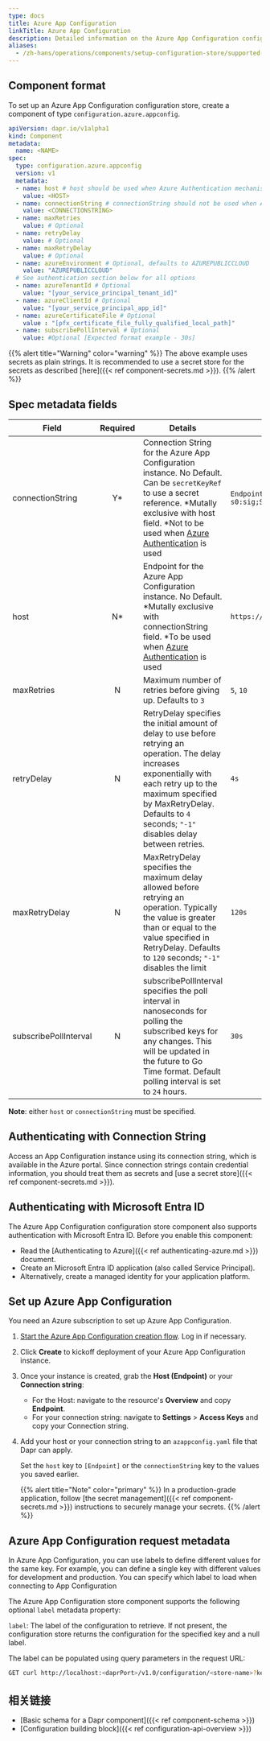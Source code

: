 ```yaml
---
type: docs
title: Azure App Configuration
linkTitle: Azure App Configuration
description: Detailed information on the Azure App Configuration configuration store component
aliases:
  - /zh-hans/operations/components/setup-configuration-store/supported-configuration-stores/setup-azure-appconfig/
---
```


## Component format

To set up an Azure App Configuration configuration store, create a component of type `configuration.azure.appconfig`.

```yaml
apiVersion: dapr.io/v1alpha1
kind: Component
metadata:
  name: <NAME>
spec:
  type: configuration.azure.appconfig
  version: v1
  metadata:
  - name: host # host should be used when Azure Authentication mechanism is used.
    value: <HOST>
  - name: connectionString # connectionString should not be used when Azure Authentication mechanism is used.
    value: <CONNECTIONSTRING>
  - name: maxRetries
    value: # Optional
  - name: retryDelay
    value: # Optional
  - name: maxRetryDelay
    value: # Optional
  - name: azureEnvironment # Optional, defaults to AZUREPUBLICCLOUD
    value: "AZUREPUBLICCLOUD"
  # See authentication section below for all options
  - name: azureTenantId # Optional
    value: "[your_service_principal_tenant_id]"
  - name: azureClientId # Optional
    value: "[your_service_principal_app_id]"
  - name: azureCertificateFile # Optional
    value : "[pfx_certificate_file_fully_qualified_local_path]"
  - name: subscribePollInterval # Optional
    value: #Optional [Expected format example - 30s]

```

{{% alert title="Warning" color="warning" %}}
The above example uses secrets as plain strings. It is recommended to use a secret store for the secrets as described [here]({{< ref component-secrets.md >}}).
{{% /alert %}}

## Spec metadata fields

| Field                 | Required | Details                                                                                                                                                                                                                                                                                                                        | 如何使用Dapr扩展来开发和运行Dapr应用程序                                                                                 |
| --------------------- | :------: | ------------------------------------------------------------------------------------------------------------------------------------------------------------------------------------------------------------------------------------------------------------------------------------------------------------------------------ | -------------------------------------------------------------------------------------------------------- |
| connectionString      |    Y\*   | Connection String for the Azure App Configuration instance. No Default. Can be `secretKeyRef` to use a secret reference. \*Mutally exclusive with host field. \*Not to be used when [Azure Authentication](https://docs.dapr.io/developing-applications/integrations/azure/azure-authentication/authenticating-azure/) is used | `Endpoint=https://foo.azconfig.io;Id=osOX-l9-s0:sig;Secret=00000000000000000000000000000000000000000000` |
| host                  |    N\*   | Endpoint for the Azure App Configuration instance. No Default. \*Mutally exclusive with connectionString field. \*To be used when [Azure Authentication](https://docs.dapr.io/developing-applications/integrations/azure/azure-authentication/authenticating-azure/) is used                                                   | `https://dapr.azconfig.io`                                                                               |
| maxRetries            |     N    | Maximum number of retries before giving up. Defaults to `3`                                                                                                                                                                                                                                                                    | `5`, `10`                                                                                                |
| retryDelay            |     N    | RetryDelay specifies the initial amount of delay to use before retrying an operation. The delay increases exponentially with each retry up to the maximum specified by MaxRetryDelay. Defaults to `4` seconds; `"-1"` disables delay between retries.                                                                          | `4s`                                                                                                     |
| maxRetryDelay         |     N    | MaxRetryDelay specifies the maximum delay allowed before retrying an operation. Typically the value is greater than or equal to the value specified in RetryDelay. Defaults to `120` seconds; `"-1"` disables the limit                                                                                                        | `120s`                                                                                                   |
| subscribePollInterval |     N    | subscribePollInterval specifies the poll interval in nanoseconds for polling the subscribed keys for any changes. This will be updated in the future to Go Time format. Default polling interval is set to `24` hours.                                                                                                         | `30s`                                                                                                    |

**Note**: either `host` or `connectionString` must be specified.

## Authenticating with Connection String

Access an App Configuration instance using its connection string, which is available in the Azure portal. Since connection strings contain credential information, you should treat them as secrets and [use a secret store]({{< ref component-secrets.md >}}).

## Authenticating with Microsoft Entra ID

The Azure App Configuration configuration store component also supports authentication with Microsoft Entra ID. Before you enable this component:

- Read the [Authenticating to Azure]({{< ref authenticating-azure.md >}}) document.
- Create an Microsoft Entra ID application (also called Service Principal).
- Alternatively, create a managed identity for your application platform.

## Set up Azure App Configuration

You need an Azure subscription to set up Azure App Configuration.

1. [Start the Azure App Configuration creation flow](https://ms.portal.azure.com/#create/Microsoft.Azconfig). Log in if necessary.
2. Click **Create** to kickoff deployment of your Azure App Configuration instance.
3. Once your instance is created, grab the **Host (Endpoint)** or your **Connection string**:
   - For the Host: navigate to the resource's **Overview** and copy **Endpoint**.
   - For your connection string: navigate to **Settings** > **Access Keys** and copy your Connection string.
4. Add your host or your connection string to an `azappconfig.yaml` file that Dapr can apply.

   Set the `host` key to `[Endpoint]` or the `connectionString` key to the values you saved earlier.

   {{% alert title="Note" color="primary" %}}
   In a production-grade application, follow [the secret management]({{< ref component-secrets.md >}}) instructions to securely manage your secrets.
   {{% /alert %}}

## Azure App Configuration request metadata

In Azure App Configuration, you can use labels to define different values for the same key. For example, you can define a single key with different values for development and production. You can specify which label to load when connecting to App Configuration

The Azure App Configuration store component supports the following optional `label` metadata property:

`label`: The label of the configuration to retrieve. If not present, the configuration store returns the configuration for the specified key and a null label.

The label can be populated using query parameters in the request URL:

```bash
GET curl http://localhost:<daprPort>/v1.0/configuration/<store-name>?key=<key name>&metadata.label=<label value>
```

## 相关链接

- [Basic schema for a Dapr component]({{< ref component-schema >}})
- [Configuration building block]({{< ref configuration-api-overview >}})
